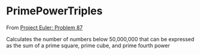 # PrimePowerTriples

From [Project Euler: Problem 87](https://projecteuler.net/problem=87)

Calculates the number of numbers below 50,000,000 that can be expressed as the sum of a prime square, prime cube, and prime fourth power